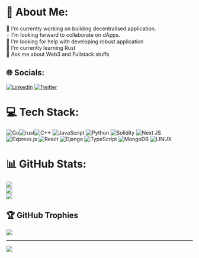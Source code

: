 # 💫 About Me:

🔭 I'm currently working on building decentralised application.<br>💡 I'm looking forward to collaborate on dApps.<br>🤝 I'm looking for help with developing robust application<br>🌱 I'm currently learning Rust<br>💬 Ask me about Web3 and Fullstack stuffs<br>
## 🌐 Socials:

[![LinkedIn](https://img.shields.io/badge/LinkedIn-%230077B5.svg?logo=linkedin&logoColor=white)](https://linkedin.com/in/https://www.linkedin.com/in/atharva-waghchoure) [![Twitter](https://img.shields.io/badge/Twitter-%231DA1F2.svg?logo=Twitter&logoColor=white)](https://twitter.com/@WafflesnotEaten)

# 💻 Tech Stack:

![Go](https://img.shields.io/badge/Go-00ADD8?style=for-the-badge&logo=go&logoColor=white)![rust](https://img.shields.io/badge/Rust-000000?style=for-the-badge&logo=rust&logoColor=white)![C++](https://img.shields.io/badge/c++-%2300599C.svg?style=for-the-badge&logo=c%2B%2B&logoColor=white) ![JavaScript](https://img.shields.io/badge/javascript-%23323330.svg?style=for-the-badge&logo=javascript&logoColor=%23F7DF1E) ![Python](https://img.shields.io/badge/python-3670A0?style=for-the-badge&logo=python&logoColor=ffdd54) ![Solidity](https://img.shields.io/badge/Solidity-%23363636.svg?style=for-the-badge&logo=solidity&logoColor=white) ![Next JS](https://img.shields.io/badge/Next-black?style=for-the-badge&logo=next.js&logoColor=white) ![Express.js](https://img.shields.io/badge/express.js-%23404d59.svg?style=for-the-badge&logo=express&logoColor=%2361DAFB) ![React](https://img.shields.io/badge/react-%2320232a.svg?style=for-the-badge&logo=react&logoColor=%2361DAFB) ![Django](https://img.shields.io/badge/django-%23092E20.svg?style=for-the-badge&logo=django&logoColor=white) ![TypeScript](https://img.shields.io/badge/typescript-%23007ACC.svg?style=for-the-badge&logo=typescript&logoColor=white) ![MongoDB](https://img.shields.io/badge/MongoDB-%234ea94b.svg?style=for-the-badge&logo=mongodb&logoColor=white) ![LINUX](https://img.shields.io/badge/Linux-FCC624?style=for-the-badge&logo=linux&logoColor=black)

# 📊 GitHub Stats:

![](https://github-readme-stats.vercel.app/api?username=AtharvaWaghchoure&theme=dark&hide_border=false&include_all_commits=false&count_private=false)<br/>
![](https://github-readme-streak-stats.herokuapp.com/?user=AtharvaWaghchoure&theme=dark&hide_border=false)<br/>
![](https://github-readme-stats.vercel.app/api/top-langs/?username=AtharvaWaghchoure&theme=dark&hide_border=false&include_all_commits=false&count_private=false&layout=compact)

## 🏆 GitHub Trophies

![](https://github-profile-trophy.vercel.app/?username=AtharvaWaghchoure&theme=radical&no-frame=false&no-bg=true&margin-w=4)

---

[![](https://visitcount.itsvg.in/api?id=AtharvaWaghchoure&icon=0&color=0)](https://visitcount.itsvg.in)

<!-- Proudly created with GPRM ( https://gprm.itsvg.in ) -->
